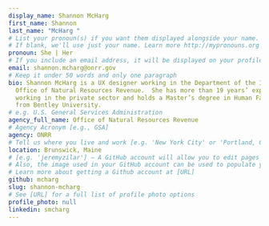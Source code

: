 ```yaml
---
display_name: Shannon McHarg
first_name: Shannon
last_name: "McHarg "
# List your pronoun(s) if you want them displayed alongside your name.
# If blank, we'll use just your name. Learn more http://mypronouns.org
pronoun: She | Her
# If you include an email address, it will be displayed on your profile page
email: shannon.mcharg@onrr.gov
# Keep it under 50 words and only one paragraph
bio: Shannon McHarg is a UX designer working in the Department of the Interior’s
  Office of Natural Resources Revenue.  She has more than 19 years’ experience
  working in the private sector and holds a Master’s degree in Human Factors
  from Bentley University.
# e.g. U.S. General Services Administration
agency_full_name: Office of Natural Resources Revenue
# Agency Acronym [e.g., GSA]
agency: ONRR
# Tell us where you live and work [e.g. 'New York City' or 'Portland, OR']
location: Brunswick, Maine
# [e.g. 'jeremyzilar'] — A GitHub account will allow you to edit pages on Digital.gov.
# Also, the image used in your GitHub account can be used to populate your digital.gov profile photo.
# Learn more about getting a Github account at [URL]
github: mcharg
slug: shannon-mcharg
# See [URL] for a full list of profile photo options
profile_photo: null
linkedin: smcharg
---
```

